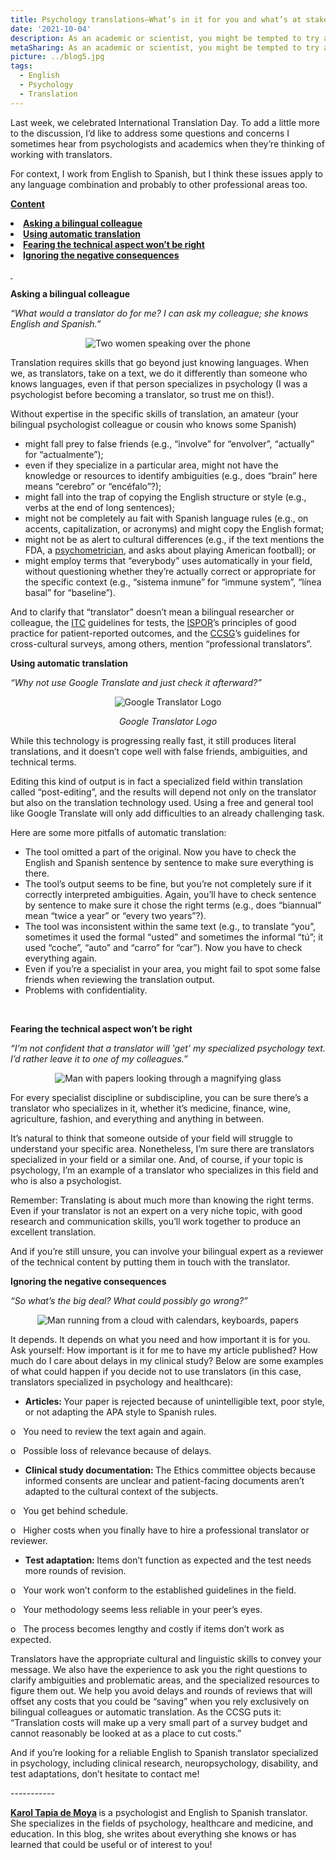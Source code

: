```yaml
---
title: Psychology translations—What’s in it for you and what’s at stake? 
date: '2021-10-04'
description: As an academic or scientist, you might be tempted to try a DIY translation. But what are the pitfalls of not using a professional translator? / Si haces parte de la comunidad científica o investigadora, quizá tengas la tentación de traducir tú mismo o pedírselo a un colega, pero ¿cuáles son las desventajas de no usar un traductor profesional? 
metaSharing: As an academic or scientist, you might be tempted to try a DIY translation. But what are the pitfalls of not using a professional translator?
picture: ../blog5.jpg
tags:
  - English
  - Psychology
  - Translation
---
```


<p>Last week, we celebrated International Translation Day. To add a little more to the discussion, I&rsquo;d like to address some questions and concerns I sometimes hear from psychologists and academics when they&rsquo;re thinking of working with translators.</p>
<p>For context, I work from English to Spanish, but I think these issues apply to any language combination and probably to other professional areas too.</p>
<p><strong><u>Content</u></strong></p>
<li><b><a href="#anchor-1">Asking a bilingual colleague</a></b></li>
<li><b><a href="#anchor-2">Using automatic translation</a></b></li>
<li><b><a href="#anchor-3">Fearing the technical aspect won&rsquo;t be right</a></b></li>
<li><b><a href="#anchor-4">Ignoring the negative consequences</a></b></li>
<p><strong><u>&nbsp;</u></strong></p>
<p  style="scroll-margin-top: 50px" id="anchor-1"><span></p>
<p><strong>Asking a bilingual colleague</strong></p>
<p><em>&ldquo;What would a translator do for me? I can ask my colleague; she knows English and Spanish.&rdquo;</em></p>

<p align="center">
  <img src="../../blog5-1.jpg " alt="Two women speaking over the phone">
</p>

<p>Translation requires skills that go beyond just knowing languages. When we, as translators, take on a text, we do it differently than someone who knows languages, even if that person specializes in psychology (I was a psychologist before becoming a translator, so trust me on this!).</p>
<p>Without expertise in the specific skills of translation, an amateur (your bilingual psychologist colleague or cousin who knows some Spanish)</p>
<ul>
<li>might fall prey to false friends (e.g., &ldquo;involve&rdquo; for &ldquo;envolver&rdquo;, &ldquo;actually&rdquo; for &ldquo;actualmente&rdquo;);</li>
<li>even if they specialize in a particular area, might not have the knowledge or resources to identify ambiguities (e.g., does &ldquo;brain&rdquo; here means &ldquo;cerebro&rdquo; or &ldquo;enc&eacute;falo&rdquo;?);</li>
<li>might fall into the trap of copying the English structure or style (e.g., verbs at the end of long sentences);</li>
<li>might not be completely au fait with Spanish language rules (e.g., on accents, capitalization, or acronyms) and might copy the English format;</li>
<li>might not be as alert to cultural differences (e.g., if the text mentions the FDA,&nbsp;a <a href="https://psytranslations.com/blog/blog_3%20psychometrist%20psychometrician%20/">psychometrician</a>, and asks about playing American football); or</li>
<li>might employ terms that &ldquo;everybody&rdquo; uses automatically in your field, without questioning whether they&rsquo;re actually correct or appropriate for the specific context (e.g., &ldquo;sistema inmune&rdquo; for &ldquo;immune system&rdquo;, &ldquo;l&iacute;nea basal&rdquo; for &ldquo;baseline&rdquo;).</li>
</ul>
<p>And to clarify that &ldquo;translator&rdquo; doesn&rsquo;t mean a bilingual researcher or colleague, the <a href="https://www.intestcom.org/files/guideline_test_adaptation_2ed.pdf">ITC</a> guidelines for tests, the <a href="https://pubmed.ncbi.nlm.nih.gov/15804318/">ISPOR</a>&rsquo;s principles of good practice for patient-reported outcomes, and the <a href="https://ccsg.isr.umich.edu/wp-content/uploads/2020/02/CCSG_Guidelines_Archive_2010_Version.pdf">CCSG</a>&rsquo;s guidelines for cross-cultural surveys, among others, mention &ldquo;professional translators&rdquo;.&nbsp;&nbsp;</p>

<p  style="scroll-margin-top: 50px" id="anchor-2"><span></p>
<p><strong>Using automatic translation</strong></p>
<p><em>&ldquo;Why not use Google Translate and just check it afterward?&rdquo;</em></p>

<p align="center">
  <img src="../../blog5-2.jpg " alt="Google Translator Logo">
</p>
<p align="center">
  <i>Google Translator Logo</i>

<p>While this technology is progressing really fast, it still produces literal translations, and it doesn&rsquo;t cope well with false friends, ambiguities, and technical terms.</p>
<p>Editing this kind of output is in fact a specialized field within translation called &ldquo;post-editing&rdquo;, and the results will depend not only on the translator but also on the translation technology used. Using a free and general tool like Google Translate will only add difficulties to an already challenging task.</p>
<p>Here are some more pitfalls of automatic translation:</p>
<ul>
<li>The tool omitted a part of the original. Now you have to check the English and Spanish sentence by sentence to make sure everything is there.</li>
<li>The tool&rsquo;s output seems to be fine, but you&rsquo;re not completely sure if it correctly interpreted ambiguities. Again, you&rsquo;ll have to check sentence by sentence to make sure it chose the right terms (e.g., does &ldquo;biannual&rdquo; mean &ldquo;twice a year&rdquo; or &ldquo;every two years&rdquo;?).</li>
<li>The tool was inconsistent within the same text (e.g., to translate &ldquo;you&rdquo;, sometimes it used the formal &ldquo;usted&rdquo; and sometimes the informal &ldquo;t&uacute;&rdquo;; it used &ldquo;coche&rdquo;, &ldquo;auto&rdquo; and &ldquo;carro&rdquo; for &ldquo;car&rdquo;). Now you have to check everything again.</li>
<li>Even if you&rsquo;re a specialist in your area, you might fail to spot some false friends when reviewing the translation output.</li>
<li>Problems with confidentiality.</li>
</ul>
<p>&nbsp;</p>
<p  style="scroll-margin-top: 50px" id="anchor-3"><span></p>
<p><strong>Fearing the technical aspect won&rsquo;t be right</strong></p>
<p><em>&ldquo;I&rsquo;m not confident that a translator will 'get' my specialized psychology text. I&rsquo;d rather leave it to one of my colleagues.&rdquo;</em></p>

<p align="center">
  <img src="../../blog5-3.jpg " alt="Man with papers looking through a magnifying glass">
</p>

<p>For every specialist discipline or subdiscipline, you can be sure there&rsquo;s a translator who specializes in it, whether it&rsquo;s medicine, finance, wine, agriculture, fashion, and everything and anything in between.&nbsp;</p>
<p>It&rsquo;s natural to think that someone outside of your field will struggle to understand your specific area. Nonetheless, I&rsquo;m sure there are translators specialized in your field or a similar one.&nbsp;And, of course, if your topic is psychology, I&rsquo;m an example of a translator who specializes in this field and who is also a psychologist.</p>
<p>Remember: Translating is about much more than knowing the right terms. Even if your translator is not an expert on a very niche topic, with good research and communication skills, you&rsquo;ll work together to produce an excellent translation.</p>
<p>And if you&rsquo;re still unsure, you can involve your bilingual expert as a reviewer of the technical content by putting them in touch with the translator.</p>

<p  style="scroll-margin-top: 50px" id="anchor-4"><span></p>
<p><strong>Ignoring the negative consequences</strong></p>
<p><em>&ldquo;So what&rsquo;s the big deal? What could possibly go wrong?&rdquo;</em></p>

<p align="center">
  <img src="../../blog5-4.jpg " alt="Man running from a cloud with calendars, keyboards, papers">
</p>

<p>It depends. It depends on what you need and how important it is for you. Ask yourself: How important is it for me to have my article published? How much do I care about delays in my clinical study? Below are some examples of what could happen if you decide not to use translators (in this case, translators specialized in psychology and healthcare):</p>
<ul>
<li><strong>Articles: </strong>Your paper is rejected because of unintelligible text, poor style, or not adapting the APA style to Spanish rules.</li>
</ul>
<p>o&nbsp;&nbsp; You need to review the text again and again.</p>
<p>o&nbsp;&nbsp; Possible loss of relevance because of delays.</p>
<ul>
<li><strong>Clinical study documentation: </strong>The Ethics committee objects because informed consents are unclear and patient-facing documents aren&rsquo;t adapted to the cultural context of the subjects.</li>
</ul>
<p>o&nbsp;&nbsp; You get behind schedule.</p>
<p>o&nbsp;&nbsp; Higher costs when you finally have to hire a professional translator or reviewer.</p>
<ul>
<li><strong>Test adaptation: </strong>Items don&rsquo;t function as expected and the test needs more rounds of revision. &nbsp;</li>
</ul>
<p>o&nbsp;&nbsp; Your work won&rsquo;t conform to the established guidelines in the field.</p>
<p>o&nbsp;&nbsp; Your methodology seems less reliable in your peer&rsquo;s eyes.</p>
<p>o&nbsp;&nbsp; The process becomes lengthy and costly if items don&rsquo;t work as expected.</p>
<p>Translators have the appropriate cultural and linguistic skills to convey your message. We also have the experience to ask you the right questions to clarify ambiguities and problematic areas, and the specialized resources to figure them out. We help you avoid delays and rounds of reviews that will offset any costs that you could be &ldquo;saving&rdquo; when you rely exclusively on bilingual colleagues or automatic translation. As the CCSG puts it: &ldquo;Translation costs will make up a very small part of a survey budget and cannot reasonably be looked at as a place to cut costs.&rdquo;</p>
<p>And if you&rsquo;re looking for a reliable English to Spanish translator specialized in psychology, including clinical research, neuropsychology, disability, and test adaptations, don&rsquo;t hesitate to contact me!</p>
</p>
<p>
    -----------
</p>
<p>
    <strong>
        <a href="https://psytranslations.com/contact/">Karol Tapia de Moya</a>
    </strong>
    is a psychologist and English to Spanish translator. She specializes in the
    fields of psychology, healthcare and medicine, and education. In this blog,
she writes about everything she knows
    or has learned that could be useful or of interest to you!
</p>
<div>
    <div>
        <div id="_com_7">
        </div>
    </div>
</div>
<div>
    <div>
        <div id="_com_7">
        </div>
    </div>
</div>
